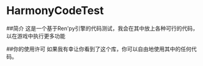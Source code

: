 # HarmonyCodeTest
##简介 
这是一个基于Ren'py引擎的代码测试，我会在其中放上各种可行的代码，以在游戏中执行更多功能

##你的使用许可
如果我有幸让你看到了这个库，你可以自由地使用其中的任何代码。
